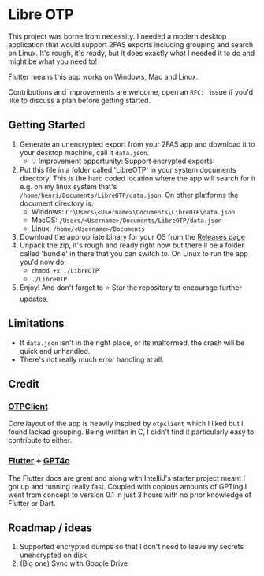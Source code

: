 # Libre OTP

This project was borne from necessity. I needed a modern desktop application that would support 2FAS exports including grouping and search on Linux. It's rough, it's ready, but it does exactly what I needed it to do and might be what you need to!

Flutter means this app works on Windows, Mac and Linux.

Contributions and improvements are welcome, open an `RFC: ` issue if you'd like to discuss a plan before getting started.

## Getting Started

1. Generate an unencrypted export from your 2FAS app and download it to your desktop machine, call it `data.json`. 
   - :bulb: Improvement opportunity: Support encrypted exports
2. Put this file in a folder called 'LibreOTP' in your system documents directory. This is the hard coded location where the app will search for it e.g. on my linux system that's `/home/henri/Documents/LibreOTP/data.json`. On other platforms the document directory is:
   - Windows: `C:\Users\<Username>\Documents\LibreOTP\data.json`
   - MacOS: `/Users/<Username>/Documents/LibreOTP/data.json`
   - Linux: `/home/<Username>/Documents`
3. Download the appropriate binary for your OS from the [Releases page](https://github.com/henricook/libreotp/releases)
4. Unpack the zip, it's rough and ready right now but there'll be a folder called 'bundle' in there that you can switch to. On Linux to run the app you'd now do:
   - `chmod +x ./LibreOTP`
   - `./LibreOTP`
5. Enjoy! And don't forget to :star: Star the repository to encourage further updates. 

## Limitations
- If `data.json` isn't in the right place, or its malformed, the crash will be quick and unhandled.
- There's not really much error handling at all.

## Credit

### [OTPClient](https://github.com/paolostivanin/OTPClient)

Core layout of the app is heavily inspired by `otpclient` which I liked but I found lacked grouping. Being written in C, I didn't find it particularly easy to contribute to either. 

### [Flutter](https://github.com/flutter/flutter) + [GPT4o](https://chat.openai.com)

The Flutter docs are great and along with IntelliJ's starter project meant I got up and running really fast. Coupled with copious amounts of GPTing I went from concept to version 0.1 in just 3 hours with no prior knowledge of Flutter or Dart.

## Roadmap / ideas

1. Supported encrypted dumps so that I don't need to leave my secrets unencrypted on disk
2. (Big one) Sync with Google Drive
